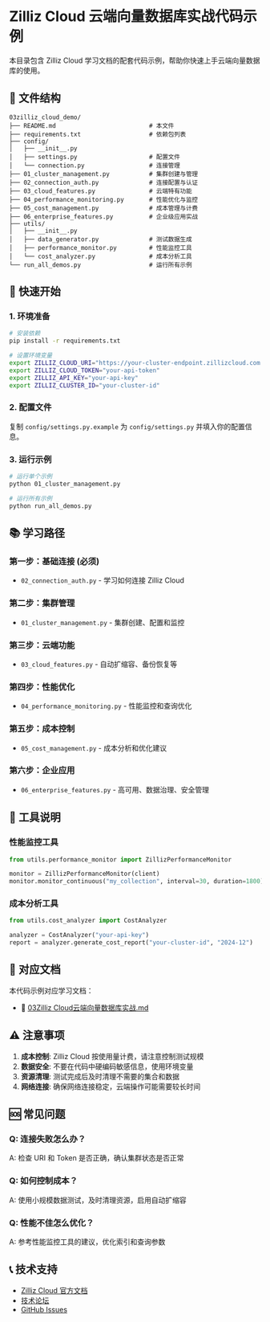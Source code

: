 # Zilliz Cloud 云端向量数据库实战代码示例

本目录包含 Zilliz Cloud 学习文档的配套代码示例，帮助你快速上手云端向量数据库的使用。

## 📁 文件结构

```
03zilliz_cloud_demo/
├── README.md                          # 本文件
├── requirements.txt                   # 依赖包列表
├── config/
│   ├── __init__.py
│   ├── settings.py                    # 配置文件
│   └── connection.py                  # 连接管理
├── 01_cluster_management.py           # 集群创建与管理
├── 02_connection_auth.py              # 连接配置与认证
├── 03_cloud_features.py               # 云端特有功能
├── 04_performance_monitoring.py       # 性能优化与监控
├── 05_cost_management.py              # 成本管理与计费
├── 06_enterprise_features.py          # 企业级应用实战
├── utils/
│   ├── __init__.py
│   ├── data_generator.py              # 测试数据生成
│   ├── performance_monitor.py         # 性能监控工具
│   └── cost_analyzer.py               # 成本分析工具
└── run_all_demos.py                   # 运行所有示例
```

## 🚀 快速开始

### 1. 环境准备

```bash
# 安装依赖
pip install -r requirements.txt

# 设置环境变量
export ZILLIZ_CLOUD_URI="https://your-cluster-endpoint.zillizcloud.com:19530"
export ZILLIZ_CLOUD_TOKEN="your-api-token"
export ZILLIZ_API_KEY="your-api-key"
export ZILLIZ_CLUSTER_ID="your-cluster-id"
```

### 2. 配置文件

复制 `config/settings.py.example` 为 `config/settings.py` 并填入你的配置信息。

### 3. 运行示例

```bash
# 运行单个示例
python 01_cluster_management.py

# 运行所有示例
python run_all_demos.py
```

## 📚 学习路径

### 第一步：基础连接 (必须)
- `02_connection_auth.py` - 学习如何连接 Zilliz Cloud

### 第二步：集群管理
- `01_cluster_management.py` - 集群创建、配置和监控

### 第三步：云端功能
- `03_cloud_features.py` - 自动扩缩容、备份恢复等

### 第四步：性能优化
- `04_performance_monitoring.py` - 性能监控和查询优化

### 第五步：成本控制
- `05_cost_management.py` - 成本分析和优化建议

### 第六步：企业应用
- `06_enterprise_features.py` - 高可用、数据治理、安全管理

## 🔧 工具说明

### 性能监控工具
```python
from utils.performance_monitor import ZillizPerformanceMonitor

monitor = ZillizPerformanceMonitor(client)
monitor.monitor_continuous("my_collection", interval=30, duration=1800)
```

### 成本分析工具
```python
from utils.cost_analyzer import CostAnalyzer

analyzer = CostAnalyzer("your-api-key")
report = analyzer.generate_cost_report("your-cluster-id", "2024-12")
```

## 📖 对应文档

本代码示例对应学习文档：
- 📄 [03Zilliz Cloud云端向量数据库实战.md](../../03Zilliz%20Cloud云端向量数据库实战.md)

## ⚠️ 注意事项

1. **成本控制**: Zilliz Cloud 按使用量计费，请注意控制测试规模
2. **数据安全**: 不要在代码中硬编码敏感信息，使用环境变量
3. **资源清理**: 测试完成后及时清理不需要的集合和数据
4. **网络连接**: 确保网络连接稳定，云端操作可能需要较长时间

## 🆘 常见问题

### Q: 连接失败怎么办？
A: 检查 URI 和 Token 是否正确，确认集群状态是否正常

### Q: 如何控制成本？
A: 使用小规模数据测试，及时清理资源，启用自动扩缩容

### Q: 性能不佳怎么优化？
A: 参考性能监控工具的建议，优化索引和查询参数

## 📞 技术支持

- [Zilliz Cloud 官方文档](https://docs.zilliz.com/)
- [技术论坛](https://discuss.milvus.io/)
- [GitHub Issues](https://github.com/zilliztech/zilliz-cloud-python)